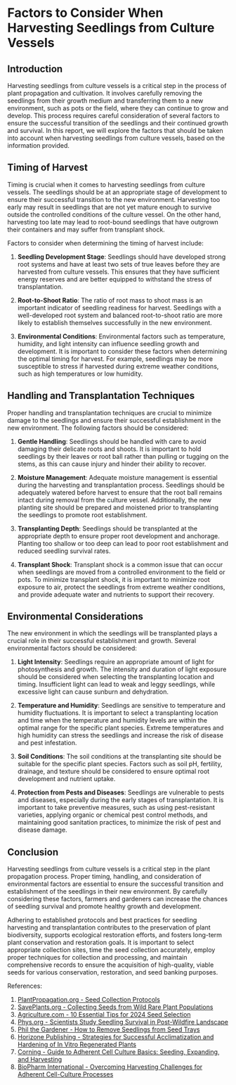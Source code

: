 # Factors to Consider When Harvesting Seedlings from Culture Vessels

## Introduction

Harvesting seedlings from culture vessels is a critical step in the process of plant propagation and cultivation. It involves carefully removing the seedlings from their growth medium and transferring them to a new environment, such as pots or the field, where they can continue to grow and develop. This process requires careful consideration of several factors to ensure the successful transition of the seedlings and their continued growth and survival. In this report, we will explore the factors that should be taken into account when harvesting seedlings from culture vessels, based on the information provided.

## Timing of Harvest

Timing is crucial when it comes to harvesting seedlings from culture vessels. The seedlings should be at an appropriate stage of development to ensure their successful transition to the new environment. Harvesting too early may result in seedlings that are not yet mature enough to survive outside the controlled conditions of the culture vessel. On the other hand, harvesting too late may lead to root-bound seedlings that have outgrown their containers and may suffer from transplant shock.

Factors to consider when determining the timing of harvest include:

1. **Seedling Development Stage**: Seedlings should have developed strong root systems and have at least two sets of true leaves before they are harvested from culture vessels. This ensures that they have sufficient energy reserves and are better equipped to withstand the stress of transplantation.

2. **Root-to-Shoot Ratio**: The ratio of root mass to shoot mass is an important indicator of seedling readiness for harvest. Seedlings with a well-developed root system and balanced root-to-shoot ratio are more likely to establish themselves successfully in the new environment.

3. **Environmental Conditions**: Environmental factors such as temperature, humidity, and light intensity can influence seedling growth and development. It is important to consider these factors when determining the optimal timing for harvest. For example, seedlings may be more susceptible to stress if harvested during extreme weather conditions, such as high temperatures or low humidity.

## Handling and Transplantation Techniques

Proper handling and transplantation techniques are crucial to minimize damage to the seedlings and ensure their successful establishment in the new environment. The following factors should be considered:

1. **Gentle Handling**: Seedlings should be handled with care to avoid damaging their delicate roots and shoots. It is important to hold seedlings by their leaves or root ball rather than pulling or tugging on the stems, as this can cause injury and hinder their ability to recover.

2. **Moisture Management**: Adequate moisture management is essential during the harvesting and transplantation process. Seedlings should be adequately watered before harvest to ensure that the root ball remains intact during removal from the culture vessel. Additionally, the new planting site should be prepared and moistened prior to transplanting the seedlings to promote root establishment.

3. **Transplanting Depth**: Seedlings should be transplanted at the appropriate depth to ensure proper root development and anchorage. Planting too shallow or too deep can lead to poor root establishment and reduced seedling survival rates.

4. **Transplant Shock**: Transplant shock is a common issue that can occur when seedlings are moved from a controlled environment to the field or pots. To minimize transplant shock, it is important to minimize root exposure to air, protect the seedlings from extreme weather conditions, and provide adequate water and nutrients to support their recovery.

## Environmental Considerations

The new environment in which the seedlings will be transplanted plays a crucial role in their successful establishment and growth. Several environmental factors should be considered:

1. **Light Intensity**: Seedlings require an appropriate amount of light for photosynthesis and growth. The intensity and duration of light exposure should be considered when selecting the transplanting location and timing. Insufficient light can lead to weak and leggy seedlings, while excessive light can cause sunburn and dehydration.

2. **Temperature and Humidity**: Seedlings are sensitive to temperature and humidity fluctuations. It is important to select a transplanting location and time when the temperature and humidity levels are within the optimal range for the specific plant species. Extreme temperatures and high humidity can stress the seedlings and increase the risk of disease and pest infestation.

3. **Soil Conditions**: The soil conditions at the transplanting site should be suitable for the specific plant species. Factors such as soil pH, fertility, drainage, and texture should be considered to ensure optimal root development and nutrient uptake.

4. **Protection from Pests and Diseases**: Seedlings are vulnerable to pests and diseases, especially during the early stages of transplantation. It is important to take preventive measures, such as using pest-resistant varieties, applying organic or chemical pest control methods, and maintaining good sanitation practices, to minimize the risk of pest and disease damage.

## Conclusion

Harvesting seedlings from culture vessels is a critical step in the plant propagation process. Proper timing, handling, and consideration of environmental factors are essential to ensure the successful transition and establishment of the seedlings in their new environment. By carefully considering these factors, farmers and gardeners can increase the chances of seedling survival and promote healthy growth and development.

Adhering to established protocols and best practices for seedling harvesting and transplantation contributes to the preservation of plant biodiversity, supports ecological restoration efforts, and fosters long-term plant conservation and restoration goals. It is important to select appropriate collection sites, time the seed collection accurately, employ proper techniques for collection and processing, and maintain comprehensive records to ensure the acquisition of high-quality, viable seeds for various conservation, restoration, and seed banking purposes.

References:

1. [PlantPropagation.org - Seed Collection Protocols](https://plantpropagation.org/seed-collection-protocols/)
2. [SavePlants.org - Collecting Seeds from Wild Rare Plant Populations](https://saveplants.org/best-practices/collecting-seeds-wild-rare-plant-populations/)
3. [Agriculture.com - 10 Essential Tips for 2024 Seed Selection](https://www.agriculture.com/10-essential-tips-for-2024-seed-selection-7557233)
4. [Phys.org - Scientists Study Seedling Survival in Post-Wildfire Landscape](https://phys.org/news/2022-10-scientists-seedling-survival-post-wildfire-landscape.html)
5. [Phil the Gardener - How to Remove Seedlings from Seed Trays](https://philthegardener.com/how-to-remove-seedlings-from-seed-trays/)
6. [Horizone Publishing - Strategies for Successful Acclimatization and Hardening of In Vitro Regenerated Plants](https://horizonepublishing.com/journals/index.php/PST/article/view/2376)
7. [Corning - Guide to Adherent Cell Culture Basics: Seeding, Expanding, and Harvesting](https://www.corning.com/worldwide/en/products/life-sciences/resources/stories/at-the-bench/guide-to-adherent-cell-culture-basics-seeding-expanding-and-harvesting.html)
8. [BioPharm International - Overcoming Harvesting Challenges for Adherent Cell-Culture Processes](https://www.biopharminternational.com/view/overcoming-harvesting-challenges-for-adherent-cell-culture-processes)